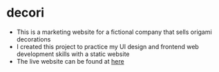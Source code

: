 # decori
- This is a marketing website for a fictional company that sells origami decorations
- I created this project to practice my UI design and frontend web development skills with a static website
- The live website can be found at [here](https://rtkleong10.github.io/decori/index.html)